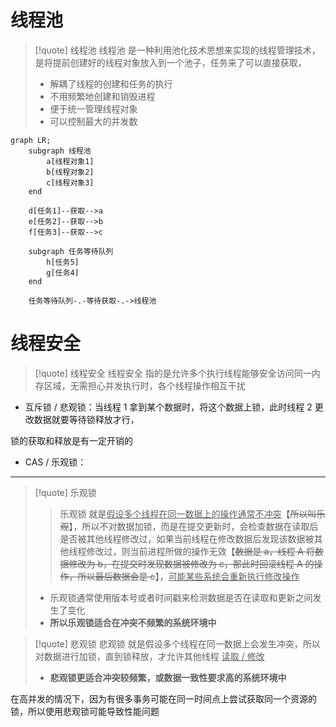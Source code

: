 
# 线程池
>[!quote] 线程池
>线程池 是一种利用池化技术思想来实现的线程管理技术，是将提前创建好的线程对象放入到一个池子，任务来了可以直接获取，
>
>- 解耦了线程的创建和任务的执行
>- 不用频繁地创建和销毁进程
>- 便于统一管理线程对象
>- 可以控制最大的并发数

```mermaid
graph LR;
	subgraph 线程池
		a[线程对象1]
		b[线程对象2]
		c[线程对象3]
	end

	d[任务1]--获取-->a
	e[任务2]--获取-->b
	f[任务3]--获取-->c

	subgraph 任务等待队列
		h[任务5]
		g[任务4]
	end

	任务等待队列-.-等待获取-.->线程池
```



# 线程安全
>[!quote] 线程安全
>线程安全 指的是允许多个执行线程能够安全访问同一内存区域，无需担心并发执行时，各个线程操作相互干扰

- 互斥锁 / 悲观锁：当线程 1 拿到某个数据时，将这个数据上锁，此时线程 2 更改数据就要等待锁释放才行，

锁的获取和释放是有一定开销的

- CAS / 乐观锁：


---

>[!quote] 乐观锁
>>乐观锁 就是<u>假设多个线程在同一数据上的操作通常不冲突</u>【~~所以叫乐观~~】，所以不对数据加锁，而是在提交更新时，会检查数据在读取后是否被其他线程修改过，如果当前线程在修改数据后发现该数据被其他线程修改过，则当前进程所做的操作无效【~~数据是 a，线程 A 将数据修改为 b，在提交时发现数据被修改为 c，那此时回滚线程 A 的操作，所以最后数据会是 c~~】，<u>可能某些系统会重新执行修改操作</u>
>
>- 乐观锁通常使用版本号或者时间戳来检测数据是否在读取和更新之间发生了变化
>- **所以乐观锁适合在冲突不频繁的系统环境中**

>[!quote] 悲观锁
>悲观锁 就是假设多个线程在同一数据上会发生冲突，所以对数据进行加锁，直到锁释放，才允许其他线程 <u>读取 / 修改</u>
>
>- **悲观锁更适合冲突较频繁，或数据一致性要求高的系统环境中**

在高并发的情况下，因为有很多事务可能在同一时间点上尝试获取同一个资源的锁，所以使用悲观锁可能导致性能问题


